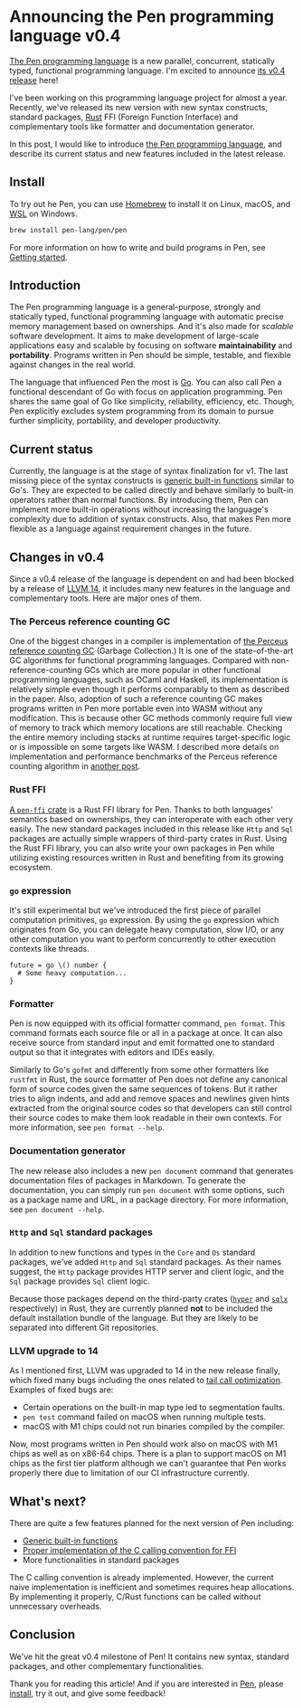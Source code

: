 # Announcing the Pen programming language v0.4

[The Pen programming language][pen] is a new parallel, concurrent, statically typed, functional programming language. I'm excited to announce [its v0.4 release](https://github.com/pen-lang/pen/releases/tag/v0.4.0) here!

I've been working on this programming language project for almost a year. Recently, we've released its new version with new syntax constructs, standard packages, [Rust](https://www.rust-lang.org/) FFI (Foreign Function Interface) and complementary tools like formatter and documentation generator.

In this post, I would like to introduce [the Pen programming language][pen], and describe its current status and new features included in the latest release.

## Install

To try out he Pen, you can use [Homebrew](https://brew.sh) to install it on Linux, macOS, and [WSL](https://docs.microsoft.com/en-us/windows/wsl/install) on Windows.

```sh
brew install pen-lang/pen/pen
```

For more information on how to write and build programs in Pen, see [Getting started](https://pen-lang.org/introduction/getting-started.html).

## Introduction

The Pen programming language is a general-purpose, strongly and statically typed, functional programming language with automatic precise memory management based on ownerships. And it's also made for _scalable_ software development. It aims to make development of large-scale applications easy and scalable by focusing on software **maintainability** and **portability**. Programs written in Pen should be simple, testable, and flexible against changes in the real world.

The language that influenced Pen the most is [Go](https://go.dev/). You can also call Pen a functional descendant of Go with focus on application programming. Pen shares the same goal of Go like simplicity, reliability, efficiency, etc. Though, Pen explicitly excludes system programming from its domain to pursue further simplicity, portability, and developer productivity.

## Current status

Currently, the language is at the stage of syntax finalization for v1. The last missing piece of the syntax constructs is [generic built-in functions][discussion-1083] similar to Go's. They are expected to be called directly and behave similarly to built-in operators rather than normal functions. By introducing them, Pen can implement more built-in operations without increasing the language's complexity due to addition of syntax constructs. Also, that makes Pen more flexible as a language against requirement changes in the future.

## Changes in v0.4

Since a v0.4 release of the language is dependent on and had been blocked by a release of [LLVM 14](https://releases.llvm.org/14.0.0/docs/ReleaseNotes.html), it includes many new features in the language and complementary tools. Here are major ones of them.

### The Perceus reference counting GC

One of the biggest changes in a compiler is implementation of [the Perceus reference counting GC][perceus] (Garbage Collection.) It is one of the state-of-the-art GC algorithms for functional programming languages. Compared with non-reference-counting GCs which are more popular in other functional programming languages, such as OCaml and Haskell, its implementation is relatively simple even though it performs comparably to them as described in the paper. Also, adoption of such a reference counting GC makes programs written in Pen more portable even into WASM without any modification. This is because other GC methods commonly require full view of memory to track which memory locations are still reachable. Checking the entire memory including stacks at runtime requires target-specific logic or is impossible on some targets like WASM. I described more details on implementation and performance benchmarks of the Perceus reference counting algorithm in [another post](https://dev.to/raviqqe/implementing-the-perceus-reference-counting-gc-5662).

### Rust FFI

[A `pen-ffi` crate](https://crates.io/crates/pen-ffi) is a Rust FFI library for Pen. Thanks to both languages' semantics based on ownerships, they can interoperate with each other very easily. The new standard packages included in this release like `Http` and `Sql` packages are actually simple wrappers of third-party crates in Rust. Using the Rust FFI library, you can also write your own packages in Pen while utilizing existing resources written in Rust and benefiting from its growing ecosystem.

### `go` expression

It's still experimental but we've introduced the first piece of parallel computation primitives, `go` expression. By using the `go` expression which originates from Go, you can delegate heavy computation, slow I/O, or any other computation you want to perform concurrently to other execution contexts like threads.

```pen
future = go \() number {
  # Some heavy computation...
}
```

### Formatter

Pen is now equipped with its official formatter command, `pen format`. This command formats each source file or all in a package at once. It can also receive source from standard input and emit formatted one to standard output so that it integrates with editors and IDEs easily.

Similarly to Go's `gofmt` and differently from some other formatters like `rustfmt` in Rust, the source formatter of Pen does not define any canonical form of source codes given the same sequences of tokens. But it rather tries to align indents, and add and remove spaces and newlines given hints extracted from the original source codes so that developers can still control their source codes to make them look readable in their own contexts. For more information, see `pen format --help`.

### Documentation generator

The new release also includes a new `pen document` command that generates documentation files of packages in Markdown. To generate the documentation, you can simply run `pen document` with some options, such as a package name and URL, in a package directory. For more information, see `pen document --help`.

### `Http` and `Sql` standard packages

In addition to new functions and types in the `Core` and `Os` standard packages, we've added `Http` and `Sql` standard packages. As their names suggest, the `Http` package provides HTTP server and client logic, and the `Sql` package provides `Sql` client logic.

Because those packages depend on the third-party crates ([`hyper`](https://github.com/hyperium/hyper) and [`sqlx`](https://github.com/launchbadge/sqlx) respectively) in Rust, they are currently planned **not** to be included the default installation bundle of the language. But they are likely to be separated into different Git repositories.

### LLVM upgrade to 14

As I mentioned first, LLVM was upgraded to 14 in the new release finally, which fixed many bugs including the ones related to [tail call optimization](https://github.com/raviqqe/llvm-tail-call-opt-bug). Examples of fixed bugs are:

- Certain operations on the built-in map type led to segmentation faults.
- `pen test` command failed on macOS when running multiple tests.
- macOS with M1 chips could not run binaries compiled by the compiler.

Now, most programs written in Pen should work also on macOS with M1 chips as well as on x86-64 chips. There is a plan to support macOS on M1 chips as the first tier platform although we can't guarantee that Pen works properly there due to limitation of our CI infrastructure currently.

## What's next?

There are quite a few features planned for the next version of Pen including:

- [Generic built-in functions][discussion-1083]
- [Proper implementation of the C calling convention for FFI](https://github.com/pen-lang/pen/issues/444)
- More functionalities in standard packages

The C calling convention is already implemented. However, the current naive implementation is inefficient and sometimes requires heap allocations. By implementing it properly, C/Rust functions can be called without unnecessary overheads.

## Conclusion

We've hit the great v0.4 milestone of Pen! It contains new syntax, standard packages, and other complementary functionalities.

Thank you for reading this article! And if you are interested in [Pen][pen], please [install](https://pen-lang/introduction/install.html), try it out, and give some feedback!

[pen]: https://pen-lang.org
[perceus]: https://www.microsoft.com/en-us/research/publication/perceus-garbage-free-reference-counting-with-reuse/
[discussion-1083]: https://github.com/pen-lang/pen/discussions/1083
